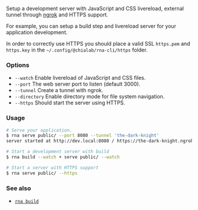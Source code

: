 Setup a development server with JavaScript and CSS livereload, external tunnel through [ngrok](https://ngrok.com/) and HTTPS support.

For example, you can setup a build step and livereload server for your application development.

In order to correctly use HTTPS you should place a valid SSL `https.pem` and `https.key` in the `~/.config/@chialab/rna-cli/https` folder.

### Options

* `--watch` Enable livereload of JavaScript and CSS files.
* `--port` The web server port to listen (default 3000).
* `--tunnel` Create a tunnel with ngrok.
* `--directory` Enable directory mode for file system navigation.
* `--https` Should start the server using HTTPS.

### Usage
```sh
# Serve your application.
$ rna serve public/ --port 8080 --tunnel 'the-dark-knight'
server started at http://dev.local:8080 / https://the-dark-knight.ngrok.io

# Start a development server with build
$ rna build --watch + serve public/ --watch

# Start a server with HTTPS support
$ rna serve public/ --https
```

### See also

* [`rna build`](../build/)

